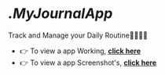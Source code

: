 # _.MyJournalApp_
Track and Manage your Daily Routine🚴‍♂️💪📱
- 👉 To view a app Working, **[click here](https://drive.google.com/file/d/1dAABk00LUFc_FNVgIfp-5Am9vyoB_yXw/view?usp=sharing)**
- 👉 To view a app Screenshot's, **[click here](https://github.com/bhaveshppatil/_.MyJournalApp_/tree/master/My%20journal%20App%20-%20Screenshots)**
